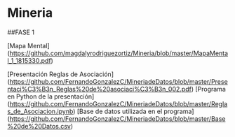 # Mineria

##FASE 1

[Mapa Mental] (https://github.com/magdalyrodriguezortiz/Mineria/blob/master/MapaMental_1_1815330.pdf)

[Presentación Reglas de Asociación] (https://github.com/FernandoGonzalezC/MineriadeDatos/blob/master/Presentaci%C3%B3n_Reglas%20de%20asociaci%C3%B3n_002.pdf)
[Programa en Python de la presentación] (https://github.com/FernandoGonzalezC/MineriadeDatos/blob/master/Reglas_de_Asociacion.ipynb)
[Base de datos utilizada en el programa] (https://github.com/FernandoGonzalezC/MineriadeDatos/blob/master/Base%20de%20Datos.csv)
